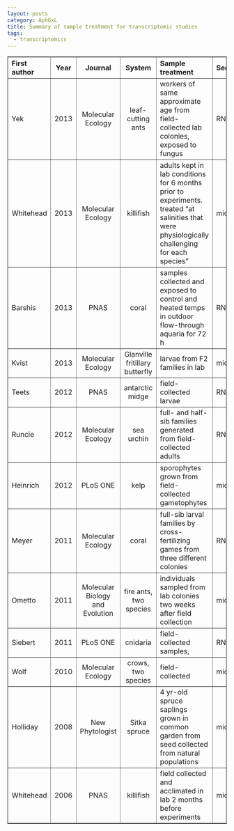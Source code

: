 ```yaml
---
layout: posts
category: AphGxL
title: Summary of sample treatment for transcriptomic studies
tags:
  - transcriptomics
---
```


<table border="1">
<thead>
<tr class="header">
<th style="text-align: left;">First author</th>
<th style="text-align: center;">Year</th>
<th style="text-align: center;">Journal</th>
<th style="text-align: center;">System</th>
<th style="text-align: left;">Sample treatment</th>
<th style="text-align: left;">Sequencing</th>
</tr>
</thead>
<tbody>
<tr class="odd">
<td style="text-align: left;">Yek</td>
<td style="text-align: center;">2013</td>
<td style="text-align: center;">Molecular Ecology</td>
<td style="text-align: center;">leaf-cutting ants</td>
<td style="text-align: left;">workers of same approximate age from field-collected lab colonies, exposed to fungus</td>
<td style="text-align: left;">RNAseq</td>
</tr>
<tr class="even">
<td style="text-align: left;">Whitehead</td>
<td style="text-align: center;">2013</td>
<td style="text-align: center;">Molecular Ecology</td>
<td style="text-align: center;">killifish</td>
<td style="text-align: left;">adults kept in lab conditions for 6 months prior to experiments. treated “at salinities that were physiologically challenging for each species”</td>
<td style="text-align: left;">microarray</td>
</tr>
<tr class="odd">
<td style="text-align: left;">Barshis</td>
<td style="text-align: center;">2013</td>
<td style="text-align: center;">PNAS</td>
<td style="text-align: center;">coral</td>
<td style="text-align: left;">samples collected and exposed to control and heated temps in outdoor flow-through aquaria for 72 h</td>
<td style="text-align: left;">RNAseq</td>
</tr>
<tr class="even">
<td style="text-align: left;">Kvist</td>
<td style="text-align: center;">2013</td>
<td style="text-align: center;">Molecular Ecology</td>
<td style="text-align: center;">Glanville fritillary butterfly</td>
<td style="text-align: left;">larvae from F2 families in lab</td>
<td style="text-align: left;">microarray</td>
</tr>
<tr class="odd">
<td style="text-align: left;">Teets</td>
<td style="text-align: center;">2012</td>
<td style="text-align: center;">PNAS</td>
<td style="text-align: center;">antarctic midge</td>
<td style="text-align: left;">field-collected larvae</td>
<td style="text-align: left;">RNAseq</td>
</tr>
<tr class="even">
<td style="text-align: left;">Runcie</td>
<td style="text-align: center;">2012</td>
<td style="text-align: center;">Molecular Ecology</td>
<td style="text-align: center;">sea urchin</td>
<td style="text-align: left;">full- and half-sib families generated from field-collected adults</td>
<td style="text-align: left;">RNAseq</td>
</tr>
<tr class="odd">
<td style="text-align: left;">Heinrich</td>
<td style="text-align: center;">2012</td>
<td style="text-align: center;">PLoS ONE</td>
<td style="text-align: center;">kelp</td>
<td style="text-align: left;">sporophytes grown from field-collected gametophytes</td>
<td style="text-align: left;">microarray</td>
</tr>
<tr class="even">
<td style="text-align: left;">Meyer</td>
<td style="text-align: center;">2011</td>
<td style="text-align: center;">Molecular Ecology</td>
<td style="text-align: center;">coral</td>
<td style="text-align: left;">full-sib larval families by cross-fertilizing games from three different colonies</td>
<td style="text-align: left;">RNAseq</td>
</tr>
<tr class="odd">
<td style="text-align: left;">Ometto</td>
<td style="text-align: center;">2011</td>
<td style="text-align: center;">Molecular Biology and Evolution</td>
<td style="text-align: center;">fire ants, two species</td>
<td style="text-align: left;">individuals sampled from lab colonies two weeks after field collection</td>
<td style="text-align: left;">microarray</td>
</tr>
<tr class="even">
<td style="text-align: left;">Siebert</td>
<td style="text-align: center;">2011</td>
<td style="text-align: center;">PLoS ONE</td>
<td style="text-align: center;">cnidaria</td>
<td style="text-align: left;">field-collected samples, </td>
<td style="text-align: left;">RNAseq</td>
</tr>
<tr class="odd">
<td style="text-align: left;">Wolf</td>
<td style="text-align: center;">2010</td>
<td style="text-align: center;">Molecular Ecology</td>
<td style="text-align: center;">crows, two species</td>
<td style="text-align: left;">field-collected</td>
<td style="text-align: left;">microarray</td>
</tr>
<tr class="even">
<td style="text-align: left;">Holliday</td>
<td style="text-align: center;">2008</td>
<td style="text-align: center;">New Phytologist</td>
<td style="text-align: center;">Sitka spruce</td>
<td style="text-align: left;">4 yr-old spruce saplings grown in common garden from seed collected from natural populations</td>
<td style="text-align: left;">microarray</td>
</tr>
<tr class="odd">
<td style="text-align: left;">Whitehead</td>
<td style="text-align: center;">2006</td>
<td style="text-align: center;">PNAS</td>
<td style="text-align: center;">killifish</td>
<td style="text-align: left;">field collected and acclimated in lab 2 months before experiments</td>
<td style="text-align: left;">microarray</td>
</tr>
</tbody>
</table>
